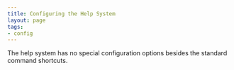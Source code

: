 ```yaml
---
title: Configuring the Help System
layout: page
tags:
- config
---
```


The help system has no special configuration options besides the standard command shortcuts.